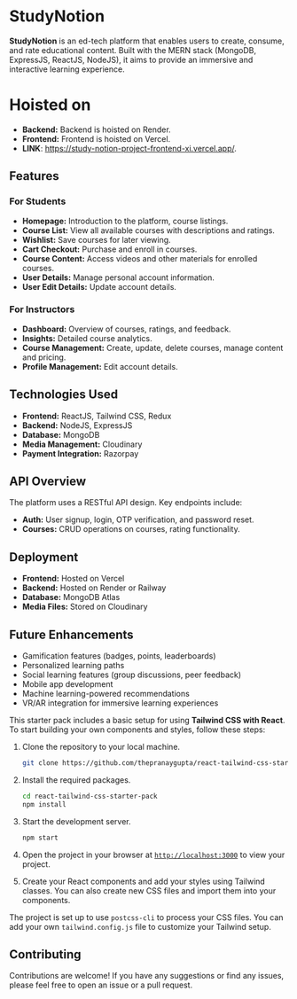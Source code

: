 # StudyNotion

**StudyNotion** is an ed-tech platform that enables users to create, consume, and rate educational content. Built with the MERN stack (MongoDB, ExpressJS, ReactJS, NodeJS), it aims to provide an immersive and interactive learning experience.

# Hoisted on

- **Backend:** Backend is hoisted on Render.
- **Frontend:** Frontend is hoisted on Vercel.
- **LINK**: https://study-notion-project-frontend-xi.vercel.app/.


## Features

### For Students
- **Homepage:** Introduction to the platform, course listings.
- **Course List:** View all available courses with descriptions and ratings.
- **Wishlist:** Save courses for later viewing.
- **Cart Checkout:** Purchase and enroll in courses.
- **Course Content:** Access videos and other materials for enrolled courses.
- **User Details:** Manage personal account information.
- **User Edit Details:** Update account details.

### For Instructors
- **Dashboard:** Overview of courses, ratings, and feedback.
- **Insights:** Detailed course analytics.
- **Course Management:** Create, update, delete courses, manage content and pricing.
- **Profile Management:** Edit account details.

## Technologies Used

- **Frontend:** ReactJS, Tailwind CSS, Redux
- **Backend:** NodeJS, ExpressJS
- **Database:** MongoDB
- **Media Management:** Cloudinary
- **Payment Integration:** Razorpay

## API Overview

The platform uses a RESTful API design. Key endpoints include:

- **Auth:** User signup, login, OTP verification, and password reset.
- **Courses:** CRUD operations on courses, rating functionality.

## Deployment

- **Frontend:** Hosted on Vercel
- **Backend:** Hosted on Render or Railway
- **Database:** MongoDB Atlas
- **Media Files:** Stored on Cloudinary

## Future Enhancements

- Gamification features (badges, points, leaderboards)
- Personalized learning paths
- Social learning features (group discussions, peer feedback)
- Mobile app development
- Machine learning-powered recommendations
- VR/AR integration for immersive learning experiences



This starter pack includes a basic setup for using **Tailwind CSS with React**. To start building your own components and styles, follow these steps:

1. Clone the repository to your local machine.
    ```sh
    git clone https://github.com/thepranaygupta/react-tailwind-css-starter-pack.git
    ```

1. Install the required packages.
    ```sh
    cd react-tailwind-css-starter-pack
    npm install
    ```

1. Start the development server.
    ```sh
    npm start
    ```
1. Open the project in your browser at [`http://localhost:3000`](http://localhost:3000) to view your project.
1. Create your React components and add your styles using Tailwind classes. You can also create new CSS files and import them into your components.

The project is set up to use `postcss-cli` to process your CSS files. You can add your own `tailwind.config.js` file to customize your Tailwind setup.

## Contributing

Contributions are welcome! If you have any suggestions or find any issues, please feel free to open an issue or a pull request.
